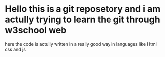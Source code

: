 # Hello this is a git reposetory and i am actully trying to learn the git through w3school web
here the code is actully written in a really good way in languages like Html css and js
